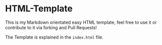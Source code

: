 # HTML-Template

This is my Markdown orientated easy HTML template, feel free to use it or contribute to it via forking and Pull Requests!

The Template is explained in the `index.html` file.
